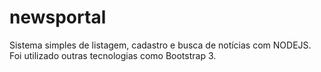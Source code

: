 # newsportal

Sistema simples de listagem, cadastro e busca de notícias com NODEJS. Foi utilizado outras tecnologias como Bootstrap 3.
